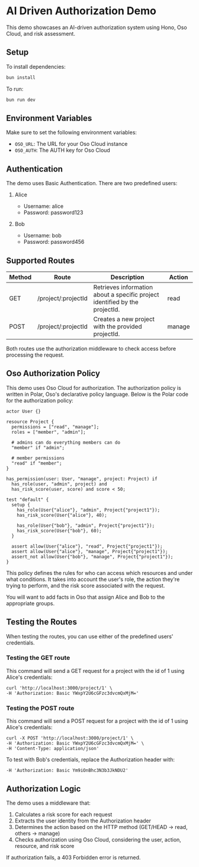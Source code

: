 # AI Driven Authorization Demo

This demo showcases an AI-driven authorization system using Hono, Oso Cloud, and risk assessment.

## Setup

To install dependencies:

```sh
bun install
```

To run:

```sh
bun run dev
```

## Environment Variables

Make sure to set the following environment variables:

- `OSO_URL`: The URL for your Oso Cloud instance
- `OSO_AUTH`: The AUTH key for Oso Cloud

## Authentication

The demo uses Basic Authentication. There are two predefined users:

1. Alice

   - Username: alice
   - Password: password123

2. Bob
   - Username: bob
   - Password: password456

## Supported Routes

| Method | Route               | Description                                                                 | Action |
| ------ | ------------------- | --------------------------------------------------------------------------- | ------ |
| GET    | /project/:projectId | Retrieves information about a specific project identified by the projectId. | read   |
| POST   | /project/:projectId | Creates a new project with the provided projectId.                          | manage |

Both routes use the authorization middleware to check access before processing the request.

## Oso Authorization Policy

This demo uses Oso Cloud for authorization. The authorization policy is written in Polar, Oso's declarative policy language. Below is the Polar code for the authorization policy:

```Polar
actor User {}

resource Project {
  permissions = ["read", "manage"];
  roles = ["member", "admin"];

  # admins can do everything members can do
  "member" if "admin";

  # member permissions
  "read" if "member";
}

has_permission(user: User, "manage", project: Project) if
  has_role(user, "admin", project) and
  has_risk_score(user, score) and score < 50;

test "default" {
  setup {
    has_role(User{"alice"}, "admin", Project{"project1"});
    has_risk_score(User{"alice"}, 40);

    has_role(User{"bob"}, "admin", Project{"project1"});
    has_risk_score(User{"bob"}, 60);
  }

  assert allow(User{"alice"}, "read", Project{"project1"});
  assert allow(User{"alice"}, "manage", Project{"project1"});
  assert_not allow(User{"bob"}, "manage", Project{"project1"});
}
```

This policy defines the rules for who can access which resources and under what conditions. It takes into account the user's role, the action they're trying to perform, and the risk score associated with the request.

You will want to add facts in Oso that assign Alice and Bob to the appropriate groups.

## Testing the Routes

When testing the routes, you can use either of the predefined users' credentials.

### Testing the GET route

This command will send a GET request for a project with the id of 1 using Alice's credentials:

```shell
curl 'http://localhost:3000/project/1' \
-H 'Authorization: Basic YWxpY2U6cGFzc3dvcmQxMjM='
```

### Testing the POST route

This command will send a POST request for a project with the id of 1 using Alice's credentials:

```shell
curl -X POST 'http://localhost:3000/project/1' \
-H 'Authorization: Basic YWxpY2U6cGFzc3dvcmQxMjM=' \
-H 'Content-Type: application/json'
```

To test with Bob's credentials, replace the Authorization header with:

```shell
-H 'Authorization: Basic Ym9iOnBhc3N3b3JkNDU2'
```

## Authorization Logic

The demo uses a middleware that:

1. Calculates a risk score for each request
2. Extracts the user identity from the Authorization header
3. Determines the action based on the HTTP method (GET/HEAD -> read, others -> manage)
4. Checks authorization using Oso Cloud, considering the user, action, resource, and risk score

If authorization fails, a 403 Forbidden error is returned.
